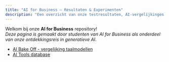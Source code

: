 ```yaml
---
title: "AI for Business – Resultaten & Experimenten"
description: "Een overzicht van onze testresultaten, AI-vergelijkingen en klasexperimenten."
---
```


Welkom bij onze **AI for Business** repository!  
*Deze pagina is gemaakt door studenten van AI for Business als onderdeel van onze ontdekkingsreis in generatieve AI.*

- [AI Bake Off - vergelijking taalmodellen](ai-bakeoff.html)
- [AI Tools database ](ai-tools-database.html)
